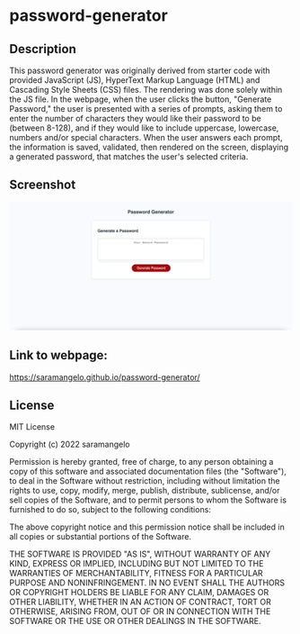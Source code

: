 # password-generator

## Description

This password generator was originally derived from starter code with provided JavaScript (JS), HyperText Markup Language (HTML) and Cascading Style Sheets (CSS) files. The rendering was done solely within the JS file. In the webpage, when the user clicks the button, "Generate Password," the user is presented with a series of prompts, asking them to enter the number of characters they would like their password to be (between 8-128), and if they would like to include uppercase, lowercase, numbers and/or special characters. When the user answers each prompt, the information is saved, validated, then rendered on the screen, displaying a generated password, that matches the user's selected criteria.

## Screenshot

![password-gen-ss.png](./02-Challenge/Assets/password-gen-ss.png)

## Link to webpage:

https://saramangelo.github.io/password-generator/

## License

MIT License

Copyright (c) 2022 saramangelo

Permission is hereby granted, free of charge, to any person obtaining a copy
of this software and associated documentation files (the "Software"), to deal
in the Software without restriction, including without limitation the rights
to use, copy, modify, merge, publish, distribute, sublicense, and/or sell
copies of the Software, and to permit persons to whom the Software is
furnished to do so, subject to the following conditions:

The above copyright notice and this permission notice shall be included in all
copies or substantial portions of the Software.

THE SOFTWARE IS PROVIDED "AS IS", WITHOUT WARRANTY OF ANY KIND, EXPRESS OR
IMPLIED, INCLUDING BUT NOT LIMITED TO THE WARRANTIES OF MERCHANTABILITY,
FITNESS FOR A PARTICULAR PURPOSE AND NONINFRINGEMENT. IN NO EVENT SHALL THE
AUTHORS OR COPYRIGHT HOLDERS BE LIABLE FOR ANY CLAIM, DAMAGES OR OTHER
LIABILITY, WHETHER IN AN ACTION OF CONTRACT, TORT OR OTHERWISE, ARISING FROM,
OUT OF OR IN CONNECTION WITH THE SOFTWARE OR THE USE OR OTHER DEALINGS IN THE
SOFTWARE.
